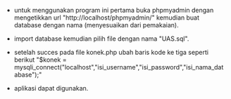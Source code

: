 - untuk menggunakan program ini pertama  buka phpmyadmin dengan mengetikkan url "http://localhost/phpmyadmin/" kemudian buat database dengan nama (menyesuaikan dari pemakaian).

- import database kemudian pilih file dengan nama "UAS.sql".

- setelah succes pada file konek.php ubah baris kode ke tiga seperti berikut "$konek = mysqli_connect("localhost","isi_username","isi_password","isi_nama_database");"

- aplikasi dapat digunakan.
